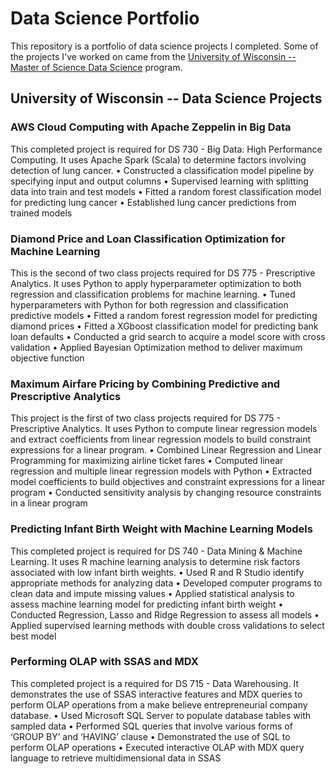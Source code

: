 # Data Science Portfolio

This repository is a portfolio of data science projects I completed.  Some of the projects I've worked on came from the [University of Wisconsin  -- Master of Science Data Science](https://datasciencedegree.wisconsin.edu/) program.


## University of Wisconsin -- Data Science Projects
### AWS Cloud Computing with Apache Zeppelin in Big Data   
This completed project is required for DS 730 - Big Data: High Performance Computing.  It uses Apache Spark (Scala) to determine factors involving detection of lung cancer.
   • Constructed a classification model pipeline by specifying input and output columns
   • Supervised learning with splitting data into train and test models
   • Fitted a random forest classification model for predicting lung cancer
   • Established lung cancer predictions from trained models 
   
### Diamond Price and Loan Classification Optimization for Machine Learning
This is the second of two class projects required for DS 775 - Prescriptive Analytics. It uses Python to apply hyperparameter optimization to both regression and classification problems for machine learning.
   • Tuned hyperparameters with Python for both regression and classification predictive models 
   • Fitted a random forest regression model for predicting diamond prices
   • Fitted a XGboost classification model for predicting bank loan defaults
   • Conducted a grid search to acquire a model score with cross validation
   • Applied Bayesian Optimization method to deliver maximum objective function
   
### Maximum Airfare Pricing by Combining Predictive and Prescriptive Analytics
This project is the first of two class projects required for DS 775 - Prescriptive Analytics. It uses Python to compute linear regression models and extract coefficients from linear regression models to build constraint expressions for a linear program.
   • Combined Linear Regression and Linear Programming for maximizing airline ticket fares
   • Computed linear regression and multiple linear regression models with Python
   • Extracted model coefficients to build objectives and constraint expressions for a linear program
   • Conducted sensitivity analysis by changing resource constraints in a linear program

### Predicting Infant Birth Weight with Machine Learning Models
This completed project is required for DS 740 - Data Mining & Machine Learning. It uses R machine learning analysis to determine risk factors associated with low infant birth weights.
   • Used R and R Studio identify appropriate methods for analyzing data 
   • Developed computer programs to clean data and impute missing values
   • Applied statistical analysis to assess machine learning model for predicting infant birth weight
   • Conducted Regression, Lasso and Ridge Regression to assess all models
   • Applied supervised learning methods with double cross validations to select best model

### Performing OLAP with SSAS and MDX	
This completed project is a required for DS 715 - Data Warehousing. It demonstrates the use of SSAS interactive features and MDX queries to perform OLAP operations from a make believe entrepreneurial company database.
   • Used Microsoft SQL Server to populate database tables with sampled data
   • Performed SQL queries that involve various forms of ‘GROUP BY’ and ‘HAVING’ clause
   • Demonstrated the use of SQL to perform OLAP operations
   • Executed interactive OLAP with MDX query language to retrieve multidimensional data in SSAS



